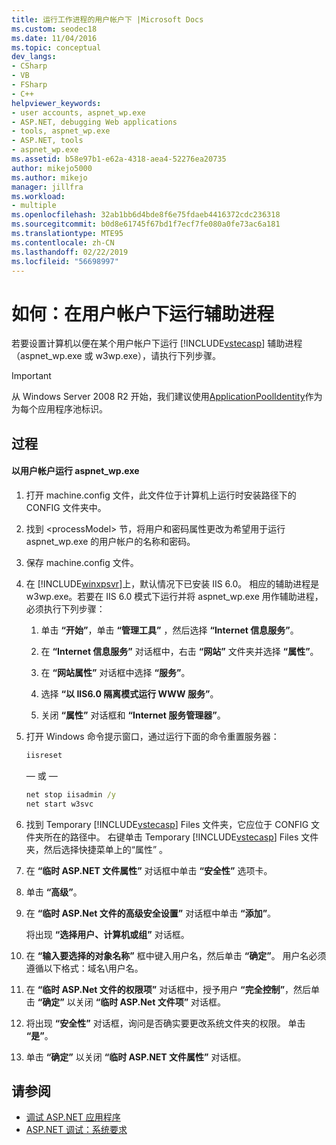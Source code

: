 ```yaml
---
title: 运行工作进程的用户帐户下 |Microsoft Docs
ms.custom: seodec18
ms.date: 11/04/2016
ms.topic: conceptual
dev_langs:
- CSharp
- VB
- FSharp
- C++
helpviewer_keywords:
- user accounts, aspnet_wp.exe
- ASP.NET, debugging Web applications
- tools, aspnet_wp.exe
- ASP.NET, tools
- aspnet_wp.exe
ms.assetid: b58e97b1-e62a-4318-aea4-52276ea20735
author: mikejo5000
ms.author: mikejo
manager: jillfra
ms.workload:
- multiple
ms.openlocfilehash: 32ab1bb6d4bde8f6e75fdaeb4416372cdc236318
ms.sourcegitcommit: b0d8e61745f67bd1f7ecf7fe080a0fe73ac6a181
ms.translationtype: MTE95
ms.contentlocale: zh-CN
ms.lasthandoff: 02/22/2019
ms.locfileid: "56698997"
---
```

# <a name="how-to-run-the-worker-process-under-a-user-account"></a>如何：在用户帐户下运行辅助进程
若要设置计算机以便在某个用户帐户下运行 [!INCLUDE[vstecasp](../code-quality/includes/vstecasp_md.md)] 辅助进程（aspnet_wp.exe 或 w3wp.exe），请执行下列步骤。

 > [!IMPORTANT]
 > 从 Windows Server 2008 R2 开始，我们建议使用[ApplicationPoolIdentity](/iis/manage/configuring-security/application-pool-identities)作为为每个应用程序池标识。

## <a name="procedure"></a>过程

#### <a name="to-run-aspnetwpexe-under-a-user-account"></a>以用户帐户运行 aspnet_wp.exe

1. 打开 machine.config 文件，此文件位于计算机上运行时安装路径下的 CONFIG 文件夹中。

2. 找到 &lt;processModel&gt; 节，将用户和密码属性更改为希望用于运行 aspnet_wp.exe 的用户帐户的名称和密码。

3. 保存 machine.config 文件。

4. 在 [!INCLUDE[winxpsvr](../debugger/includes/winxpsvr_md.md)]上，默认情况下已安装 IIS 6.0。 相应的辅助进程是 w3wp.exe。若要在 IIS 6.0 模式下运行并将 aspnet_wp.exe 用作辅助进程，必须执行下列步骤：

   1.  单击 **“开始”**，单击 **“管理工具”** ，然后选择 **“Internet 信息服务”**。

   2.  在 **“Internet 信息服务”** 对话框中，右击 **“网站”** 文件夹并选择 **“属性”**。

   3.  在 **“网站属性”** 对话框中选择 **“服务”**。

   4.  选择 **“以 IIS6.0 隔离模式运行 WWW 服务”**。

   5.  关闭 **“属性”** 对话框和 **“Internet 服务管理器”**。

5. 打开 Windows 命令提示窗口，通过运行下面的命令重置服务器：

   ```cmd
   iisreset
   ```
   — 或 —

   ```cmd
   net stop iisadmin /y
   net start w3svc
   ```

6. 找到 Temporary [!INCLUDE[vstecasp](../code-quality/includes/vstecasp_md.md)] Files 文件夹，它应位于 CONFIG 文件夹所在的路径中。 右键单击 Temporary [!INCLUDE[vstecasp](../code-quality/includes/vstecasp_md.md)] Files 文件夹，然后选择快捷菜单上的“属性”  。

7. 在 **“临时 ASP.NET 文件属性”** 对话框中单击 **“安全性”** 选项卡。

8. 单击 **“高级”**。

9. 在 **“临时 ASP.Net 文件的高级安全设置”** 对话框中单击 **“添加”**。

    将出现 **“选择用户、计算机或组”** 对话框。

10. 在 **“输入要选择的对象名称”** 框中键入用户名，然后单击 **“确定”**。 用户名必须遵循以下格式：域名\用户名。

11. 在 **“临时 ASP.Net 文件的权限项”** 对话框中，授予用户 **“完全控制”**，然后单击 **“确定”** 以关闭 **“临时 ASP.Net 文件项”** 对话框。

12. 将出现 **“安全性”** 对话框，询问是否确实要更改系统文件夹的权限。 单击 **“是”**。

13. 单击 **“确定”** 以关闭 **“临时 ASP.NET 文件属性”** 对话框。

## <a name="see-also"></a>请参阅
- [调试 ASP.NET 应用程序](../debugger/how-to-enable-debugging-for-aspnet-applications.md)
- [ASP.NET 调试：系统要求](../debugger/aspnet-debugging-system-requirements.md)
